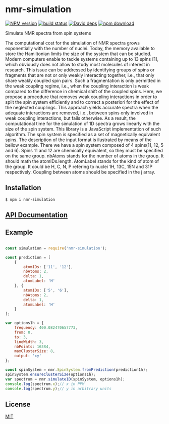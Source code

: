 # nmr-simulation
  [![NPM version][npm-image]][npm-url]
  [![build status][travis-image]][travis-url]
  [![David deps][david-image]][david-url]
  [![npm download][download-image]][download-url]

Simulate NMR spectra from spin systems

The computational cost for the simulation of NMR spectra grows exponentially with the number of nuclei. Today, the memory available to store the Hamiltonian limits the size of the system that can be studied. Modern computers enable to tackle systems containing up to 13 spins [1], which obviously does not allow to study most molecules of interest in research. This issue can be addressed by identifying groups of spins or fragments that are not or only weakly interacting together, i.e., that only share weakly coupled spin pairs. Such a fragmentation is only permitted in the weak coupling regime, i.e., when the coupling interaction is weak compared to the difference in chemical shift of the coupled spins. Here, we propose a procedure that removes weak coupling interactions in order to split the spin system efficiently and to correct a posteriori for the effect of the neglected couplings. This approach yields accurate spectra when the adequate interactions are removed, i.e., between spins only involved in weak coupling interactions, but fails otherwise. As a result, the computational time for the simulation of 1D spectra grows linearly with the size of the spin system.
This library is a JavaScript implementation of such algorithm. The spin system is specified as a set of magnetically equivalent spins. The description of the input format is ilustrated by means of the bellow example. There we have a spin system composed of 4 spins(11, 12, 5 and 6). Spins 11 and 12 are chemically equivalent, so they must be specified on the same group. nbAtoms stands for the number of atoms in the group. It should math the atomIDs.length. AtomLabel stands for the kind of atom of the group. It could be H, C, N, P refering to nuclei 1H, 13C, 15N and 31P respectively. Coupling between atoms should be specified in the j array.

## Installation

`$ npm i nmr-simulation`

## [API Documentation](https://mljs.github.io/spectra/packages/nmr-simulation)

## Example

```js

const simulation = require('nmr-simulation');

const prediction = [
    {
        atomIDs: ['11', '12'],
        nbAtoms: 2,
        delta: 1,
        atomLabel: 'H'
    }, {
        atomIDs: ['5', '6'],
        nbAtoms: 2,
        delta: 1,
        atomLabel: 'H'
    }
];

var options1h = {
    frequency: 400.082470657773,
    from: 0,
    to: 3,
    lineWidth: 3,
    nbPoints: 16384,
    maxClusterSize: 8,
    output: 'xy'
};

const spinSystem = nmr.SpinSystem.fromPrediction(prediction1h);
spinSystem.ensureClusterSize(options1h);
var spectrum = nmr.simulate1D(spinSystem, options1h);
console.log(spectrum.x);// x in PPM
console.log(spectrum.y);// y in arbitrary units
```


## License

[MIT](./LICENSE)

[npm-image]: https://img.shields.io/npm/v/nmr-simulation.svg?style=flat-square
[npm-url]: https://www.npmjs.com/package/nmr-simulation.
[travis-image]: https://img.shields.io/travis/mljs/nmr-simulation./master.svg?style=flat-square
[travis-url]: https://travis-ci.org/mljs/nmr-simulation
[david-image]: https://img.shields.io/david/mljs/nmr-simulation.svg?style=flat-square
[david-url]: https://david-dm.org/mljs/nmr-simulation
[download-image]: https://img.shields.io/npm/dm/nmr-simulation.svg?style=flat-square
[download-url]: https://www.npmjs.com/package/nmr-simulation

